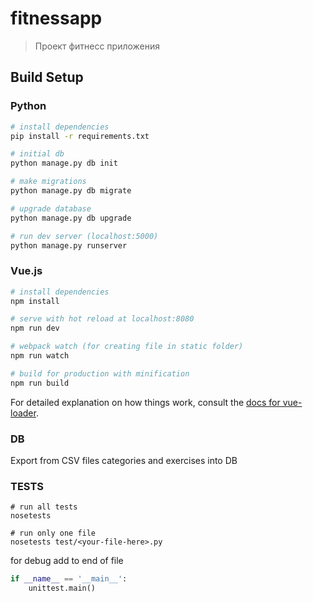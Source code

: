 # fitnessapp

> Проект фитнесс приложения

## Build Setup

### Python

```bash
# install dependencies
pip install -r requirements.txt

# initial db
python manage.py db init

# make migrations
python manage.py db migrate

# upgrade database
python manage.py db upgrade

# run dev server (localhost:5000)
python manage.py runserver
```

### Vue.js

``` bash
# install dependencies
npm install

# serve with hot reload at localhost:8080
npm run dev

# webpack watch (for creating file in static folder)
npm run watch

# build for production with minification
npm run build
```

For detailed explanation on how things work, consult the [docs for vue-loader](http://vuejs.github.io/vue-loader).

### DB
Export from CSV files categories and exercises into DB

### TESTS

```
# run all tests
nosetests

# run only one file
nosetests test/<your-file-here>.py
```

for debug add to end of file
```python
if __name__ == '__main__':
    unittest.main()
```